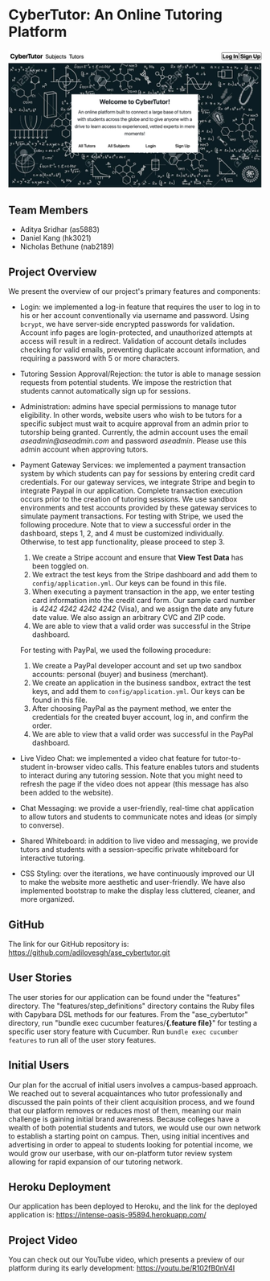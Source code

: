 # CyberTutor: An Online Tutoring Platform

<img src="cybertutor_homepage.png"/>

## Team Members
* Aditya Sridhar (as5883)
* Daniel Kang (hk3021)
* Nicholas Bethune (nab2189)

## Project Overview
We present the overview of our project's primary features and components:

* Login: we implemented a log-in feature that requires the user to log in to his or her account conventionally via username and password. Using `bcrypt`, we have server-side encrypted passwords for validation. Account info pages are login-protected, and unauthorized attempts at access will result in a redirect. Validation of account details includes checking for valid emails, preventing duplicate account information, and requiring a password with 5 or more characters. 

* Tutoring Session Approval/Rejection: the tutor is able to manage session requests from potential students. We impose the restriction that students cannot automatically sign up for sessions.

* Administration: admins have special permissions to manage tutor eligibility. In other words, website users who wish to be tutors for a specific subject must wait to acquire approval from an admin prior to tutorship being granted. Currently, the admin account uses the email _aseadmin@aseadmin.com_ and password _aseadmin_. Please use this admin account when approving tutors.

* Payment Gateway Services: we implemented a payment transaction system by which students can pay for sessions by entering credit card credentials. For our gateway services, we integrate Stripe and begin to integrate Paypal in our application. Complete transaction execution occurs prior to the creation of tutoring sessions. We use sandbox environments and test accounts provided by these gateway services to simulate payment transactions. For testing with Stripe, we used the following procedure. Note that to view a successful order in the dashboard, steps 1, 2, and 4 must be customized individually. Otherwise, to test app functionality, please proceed to step 3.
  1. We create a Stripe account and ensure that __View Test Data__ has been toggled on.
  2. We extract the test keys from the Stripe dashboard and add them to `config/application.yml`. Our keys can be found in this file.
  3. When executing a payment transaction in the app, we enter testing card information into the credit card form. Our sample card number is _4242 4242 4242 4242_ (Visa), and we assign the date any future date value. We also assign an arbitrary CVC and ZIP code.
  4. We are able to view that a valid order was successful in the Stripe dashboard.

	For testing with PayPal, we used the following procedure:
	1. We create a PayPal developer account and set up two sandbox accounts: personal (buyer) and business (merchant).
	2. We create an application in the business sandbox, extract the test keys, and add them to `config/application.yml`. Our keys can be found in this file.
	3. After choosing PayPal as the payment method, we enter the credentials for the created buyer account, log in, and confirm the order.
	4. We are able to view that a valid order was successful in the PayPal dashboard.

* Live Video Chat: we implemented a video chat feature for tutor-to-student in-browser video calls. This feature enables tutors and students to interact during any tutoring session. Note that you might need to refresh the page if the video does not appear (this message has also been added to the website).

* Chat Messaging: we provide a user-friendly, real-time chat application to allow tutors and students to communicate notes and ideas (or simply to converse).

* Shared Whiteboard: in addition to live video and messaging, we provide tutors and students with a session-specific private whiteboard for interactive tutoring.

* CSS Styling: over the iterations, we have continuously improved our UI to make the website more aesthetic and user-friendly. We have also implemented bootstrap to make the display less cluttered, cleaner, and more organized.

## GitHub
The link for our GitHub repository is: https://github.com/adilovesgh/ase_cybertutor.git

## User Stories
The user stories for our application can be found under the "features" directory. The "features/step_definitions" directory contains the Ruby files with Capybara DSL methods for our features. From the "ase_cybertutor" directory, run "bundle exec cucumber features/__{.feature file}__" for testing a specific user story feature with Cucumber. Run `bundle exec cucumber features` to run all of the user story features.

## Initial Users
Our plan for the accrual of initial users involves a campus-based approach. We reached out to several acquaintances who tutor professionally and discussed the pain points of their client acquisition process, and we found that our platform removes or reduces most of them, meaning our main challenge is gaining initial brand awareness. Because colleges have a wealth of both potential students and tutors, we would use our own network to establish a starting point on campus. Then, using initial incentives and advertising in order to appeal to students looking for potential income, we would grow our userbase, with our on-platform tutor review system allowing for rapid expansion of our tutoring network.

## Heroku Deployment
Our application has been deployed to Heroku, and the link for the deployed application is: https://intense-oasis-95894.herokuapp.com/

## Project Video
You can check out our YouTube video, which presents a preview of our platform during its early development: https://youtu.be/R102fB0nV4I
